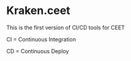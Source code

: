 # Kraken.ceet

This is the first version of CI/CD tools for CEET

CI = Continuous Integration

CD = Continuous Deploy
